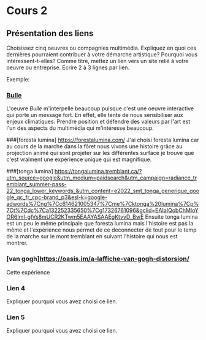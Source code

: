 # Cours 2
## Présentation des liens
Choisissez cinq oeuvres ou compagnies multimédia. Expliquez en quoi ces dernières pourraient contribuer à votre démarche artistique? Pourquoi vous intéressent-t-elles? Comme titre, mettez un lien vers un site relié à votre oeuvre ou entreprise. Écrire 2 à 3 lignes par lien.

Exemple: 
### [Bulle](https://www.onf.ca/interactif/bulle/) 
L'oeuvre *Bulle* m'interpelle beaucoup puisque c'est une oeuvre interactive qui porte un message fort. En effet, elle tente de nous sensibiliser aux enjeux climatiques. Prendre position et défendre des valeurs par l'art est l'un des aspects du multimédia qui m'intéresse beaucoup. 

###[foresta lumina] https://forestalumina.com/
J'ai choisi foresta lumina car au cours de la marche dans la fôret nous vivons une histoire grâce au projection animé qui sont projeter sur les différentes surface je trouve que c'est vraiment une expérience unique qui est magnifique. 

###[tonga lumina] https://tongalumina.tremblant.ca/?utm_source=google&utm_medium=paidsearch&utm_campaign=radiance_tremblant_summer-pass-22_tonga_lower_keywords_&utm_content=e2022_smt_tonga_generique_google_qc_fr_cpc-brand_p3&esl-k=google-adwords%7Cng%7Cc614621005347%7Cme%7Cktonga%20lumina%7Cp%7Ct%7Cdc%7Ca132252335650%7Cg17326761096&gclid=EAIaIQobChMIoYOR6ImI-gIVs8mUCR2KTwm5EAAYASAAEgKtvvD_BwE
Ensuite tonga lumina est un peu le même principale que foresta lumina mais l'histoire est pas la même et l'expérience nous permet de ce deconnecter de tout pour le temp de la marche sur le mont tremblant en suivant l'histoire qui nous est montrer. 

### [van gogh]https://oasis.im/a-laffiche-van-gogh-distorsion/ 
Cette expérience   

### Lien 4 
Expliquer pourquoi vous avez choisi ce lien. 

### Lien 5 
Expliquer pourquoi vous avez choisi ce lien. 

